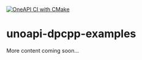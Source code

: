 [![OneAPI CI with CMake](https://github.com/LoyolaChicagoCode/unoapi-dpcpp-examples/actions/workflows/oneapi-cmake.yml/badge.svg)](https://github.com/LoyolaChicagoCode/unoapi-dpcpp-examples/actions/workflows/oneapi-cmake.yml)

# unoapi-dpcpp-examples

More content coming soon...
